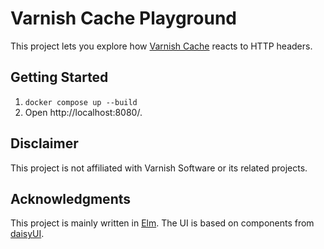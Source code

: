 # Varnish Cache Playground

This project lets you explore how [Varnish Cache](https://varnish-cache.org/) reacts to HTTP headers.

## Getting Started

1. `docker compose up --build`
2. Open http://localhost:8080/.

## Disclaimer

This project is not affiliated with Varnish Software or its related projects.

## Acknowledgments

This project is mainly written in [Elm](https://elm-lang.org/). The UI is based on components from [daisyUI](https://daisyui.com/).

